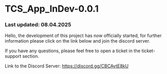 # TCS_App_InDev-0.0.1

### Last updated: 08.04.2025

Hello, the development of this project has now officially started, for further information please click on the link below and join the discord server.

If you have any questions, please feel free to open a ticket in the ticket-support section.

Link to the Discord Server: https://discord.gg/CBCAytE8kU

